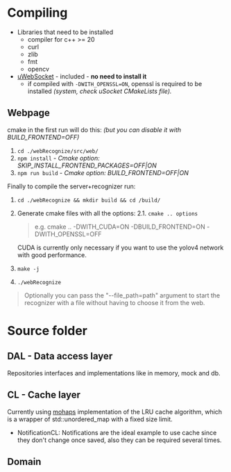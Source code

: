 # Compiling
- Libraries that need to be installed
    - compiler for c++ >= 20
    - curl
    - zlib
    - fmt
    - opencv
- [uWebSocket](https://github.com/uNetworking/uWebSockets/) - included - **no need to install it**
    - if compiled with `-DWITH_OPENSSL=ON`, openssl is required to be installed *(system, check uSocket CMakeLists file).*

## Webpage
cmake in the first run will do this: *(but you can disable it with BUILD_FRONTEND=OFF)*
1. `cd ./webRecognize/src/web/`
2. `npm install` - *Cmake option: SKIP_INSTALL_FRONTEND_PACKAGES=OFF|ON*
3. `npm run build` - *Cmake option: BUILD_FRONTEND=OFF|ON*

Finally to compile the server+recognizer run:
1. `cd ./webRecognize && mkdir build && cd /build/`

2. Generate cmake files with all the options:
    2.1. `cmake .. options`
        
    >e.g. cmake .. -DWITH_CUDA=ON -DBUILD_FRONTEND=ON -DWITH_OPENSSL=OFF

    CUDA is currently only necessary if you want to use the yolov4 network with good performance.
3. `make -j`
4. `./webRecognize`

>Optionally you can pass the "--file_path=path" argument to start the recognizer with a file without having to choose it from the web.

# Source folder
## DAL - Data access layer
Repositories interfaces and implementations like in memory, mock and db.

## CL - Cache layer
Currently using [mohaps](https://github.com/mohaps/lrucache11) implementation of the LRU cache algorithm, which is a wrapper of std::unordered_map with a fixed size limit.

- NotificationCL: Notifications are the ideal example to use cache since they don't change once saved, also they can be required several times.

## Domain
